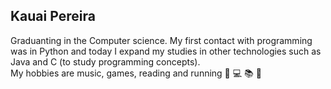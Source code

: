 ## Kauai Pereira
Graduanting in the Computer science. My first contact with programming was in Python and today I expand my studies in other technologies such as Java and C (to study programming concepts).  
My hobbies are music, games, reading and running &#127928; &#128187; &#128218; &#127939;  

